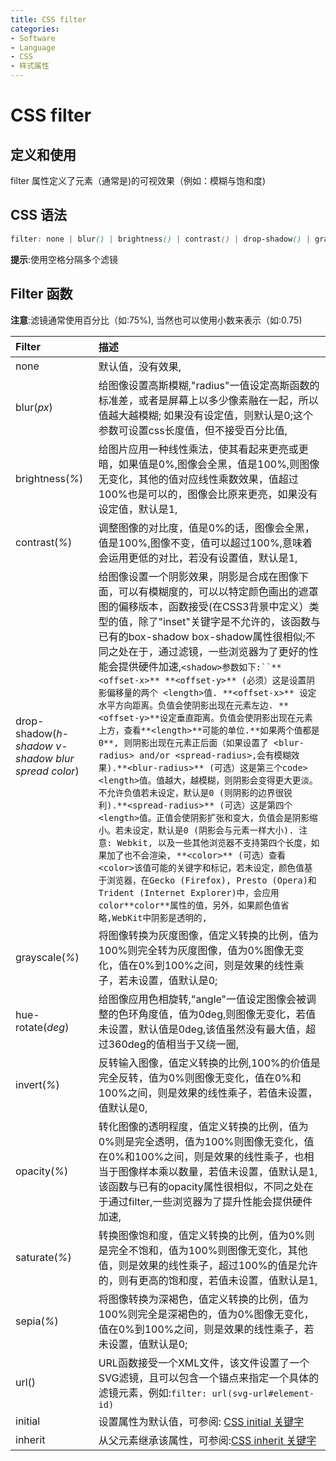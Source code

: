 ```yaml
---
title: CSS filter
categories:
- Software
- Language
- CSS
- 样式属性
---
```

# CSS filter

## 定义和使用

filter 属性定义了元素（通常是<img>)的可视效果（例如：模糊与饱和度)

## CSS 语法

```css
filter: none | blur() | brightness() | contrast() | drop-shadow() | grayscale() | hue-rotate() | invert() | opacity() | saturate() | sepia() | url();
```

**提示**:使用空格分隔多个滤镜

## Filter 函数

**注意**:滤镜通常使用百分比（如:75%), 当然也可以使用小数来表示（如:0.75)

| Filter                                             | 描述                                                         |
| :------------------------------------------------- | :----------------------------------------------------------- |
| none                                               | 默认值，没有效果,                                           |
| blur(*px*)                                         | 给图像设置高斯模糊,"radius"一值设定高斯函数的标准差，或者是屏幕上以多少像素融在一起，所以值越大越模糊;  如果没有设定值，则默认是0;这个参数可设置css长度值，但不接受百分比值, |
| brightness(*%*)                                    | 给图片应用一种线性乘法，使其看起来更亮或更暗，如果值是0%,图像会全黑，值是100%,则图像无变化，其他的值对应线性乘数效果，值超过100%也是可以的，图像会比原来更亮，如果没有设定值，默认是1, |
| contrast(*%*)                                      | 调整图像的对比度，值是0%的话，图像会全黑，值是100%,图像不变，值可以超过100%,意味着会运用更低的对比，若没有设置值，默认是1, |
| drop-shadow(*h-shadow v-shadow blur spread color*) | 给图像设置一个阴影效果，阴影是合成在图像下面，可以有模糊度的，可以以特定颜色画出的遮罩图的偏移版本，函数接受<shadow>(在CSS3背景中定义）类型的值，除了"inset"关键字是不允许的，该函数与已有的box-shadow box-shadow属性很相似;不同之处在于，通过滤镜，一些浏览器为了更好的性能会提供硬件加速,`<shadow>参数如下:``**<offset-x>** **<offset-y>** (必须）这是设置阴影偏移量的两个 <length>值. **<offset-x>** 设定水平方向距离。负值会使阴影出现在元素左边. **<offset-y>**设定垂直距离。负值会使阴影出现在元素上方，查看**<length>**可能的单位.**如果两个值都是0**, 则阴影出现在元素正后面（如果设置了 <blur-radius> and/or <spread-radius>,会有模糊效果).**<blur-radius>** (可选）这是第三个code><length>值。值越大，越模糊，则阴影会变得更大更淡。不允许负值若未设定，默认是0 (则阴影的边界很锐利).**<spread-radius>** (可选）这是第四个 <length>值。正值会使阴影扩张和变大，负值会是阴影缩小。若未设定，默认是0 (阴影会与元素一样大小). 注意: Webkit, 以及一些其他浏览器不支持第四个长度，如果加了也不会渲染, **<color>** (可选）查看 <color>该值可能的关键字和标记，若未设定，颜色值基于浏览器，在Gecko (Firefox), Presto (Opera)和Trident (Internet Explorer)中，会应用color**color**属性的值，另外，如果颜色值省略,WebKit中阴影是透明的,` |
| grayscale(*%*)                                     | 将图像转换为灰度图像，值定义转换的比例，值为100%则完全转为灰度图像，值为0%图像无变化，值在0%到100%之间，则是效果的线性乘子，若未设置，值默认是0; |
| hue-rotate(*deg*)                                  | 给图像应用色相旋转,"angle"一值设定图像会被调整的色环角度值，值为0deg,则图像无变化，若值未设置，默认值是0deg,该值虽然没有最大值，超过360deg的值相当于又绕一圈, |
| invert(*%*)                                        | 反转输入图像，值定义转换的比例,100%的价值是完全反转，值为0%则图像无变化，值在0%和100%之间，则是效果的线性乘子，若值未设置，值默认是0, |
| opacity(*%*)                                       | 转化图像的透明程度，值定义转换的比例，值为0%则是完全透明，值为100%则图像无变化，值在0%和100%之间，则是效果的线性乘子，也相当于图像样本乘以数量，若值未设置，值默认是1,该函数与已有的opacity属性很相似，不同之处在于通过filter,一些浏览器为了提升性能会提供硬件加速, |
| saturate(*%*)                                      | 转换图像饱和度，值定义转换的比例，值为0%则是完全不饱和，值为100%则图像无变化，其他值，则是效果的线性乘子，超过100%的值是允许的，则有更高的饱和度，若值未设置，值默认是1, |
| sepia(*%*)                                         | 将图像转换为深褐色，值定义转换的比例，值为100%则完全是深褐色的，值为0%图像无变化，值在0%到100%之间，则是效果的线性乘子，若未设置，值默认是0; |
| url()                                              | URL函数接受一个XML文件，该文件设置了一个SVG滤镜，且可以包含一个锚点来指定一个具体的滤镜元素，例如:`filter: url(svg-url#element-id)` |
| initial                                            | 设置属性为默认值，可参阅: [CSS initial 关键字](https://www.runoob.com/cssref/css-initial.html) |
| inherit                                            | 从父元素继承该属性，可参阅:[CSS inherit 关键字](https://www.runoob.com/cssref/css-inherit.html) |